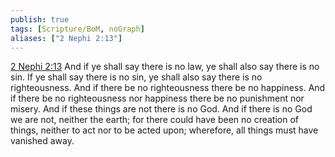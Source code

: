 ```yaml
---
publish: true
tags: [Scripture/BoM, noGraph]
aliases: ["2 Nephi 2:13"]
---
```

[2 Nephi 2:13](https://churchofjesuschrist.org/study/scriptures/bofm/2-ne/2?lang=eng&id=p13#p13) And if ye shall say there is no law, ye shall also say there is no sin. If ye shall say there is no sin, ye shall also say there is no righteousness. And if there be no righteousness there be no happiness. And if there be no righteousness nor happiness there be no punishment nor misery. And if these things are not there is no God. And if there is no God we are not, neither the earth; for there could have been no creation of things, neither to act nor to be acted upon; wherefore, all things must have vanished away.
